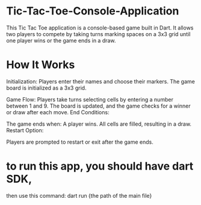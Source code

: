 # Tic-Tac-Toe-Console-Application
This Tic Tac Toe application is a console-based game built in Dart. It allows two players to compete by taking turns marking spaces on a 3x3 grid until one player wins or the game ends in a draw.

# How It Works
Initialization:
Players enter their names and choose their markers.
The game board is initialized as a 3x3 grid.

Game Flow:
Players take turns selecting cells by entering a number between 1 and 9.
The board is updated, and the game checks for a winner or draw after each move.
End Conditions:

The game ends when:
A player wins.
All cells are filled, resulting in a draw.
Restart Option:

Players are prompted to restart or exit after the game ends.

# to run this app, you should have dart SDK,
then use this command: 
dart run {the path of the main file}

